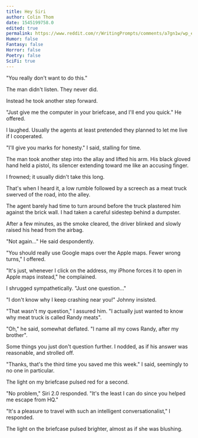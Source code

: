 ```yaml
---
title: Hey Siri
author: Colin Thom
date: 1545199758.0
edited: true
permalink: https://www.reddit.com/r/WritingPrompts/comments/a7gn1w/wp_every_time_you_are_in_danger_no_matter_where/
Humor: false
Fantasy: false
Horror: false
Poetry: false
SciFi: true
---
```

"You really don't want to do this."

The man didn't listen. They never did.

Instead he took another step forward.

"Just give me the computer in your briefcase, and I'll end you quick." He offered.

I laughed. Usually the agents at least pretended they planned to let me live if I cooperated.

"I'll give you marks for honesty." I said, stalling for time.

The man took another step into the allay and lifted his arm. His black gloved hand held a pistol, its silencer extending toward me like an accusing finger.

I frowned; it usually didn't take this long.

That's when I heard it, a low rumble followed by a screech as a meat truck swerved of the road, into the alley.

The agent barely had time to turn around before the truck plastered him against the brick wall. I had taken a careful sidestep behind a dumpster.

After a few minutes, as the smoke cleared, the driver blinked and slowly raised his head from the airbag.

"Not again..." He said despondently.

"You should really use Google maps over the Apple maps. Fewer wrong turns," I offered.

"It's just, whenever I click on the address, my iPhone forces it to open in Apple maps instead," he complained.

I shrugged sympathetically. "Just one question..."

"I don't know why I keep crashing near you!" Johnny insisted.

"That wasn't my question," I assured him. "I actually just wanted to know why meat truck is called Randy meats".

"Oh," he said, somewhat deflated. "I name all my cows Randy, after my brother".

Some things you just don't question further. I nodded, as if his answer was reasonable, and strolled off.

"Thanks, that's the third time you saved me this week." I said, seemingly to no one in particular.

The light on my briefcase pulsed red for a second.

"No problem," Siri 2.0 responded. "It's the least I can do since you helped me escape from HQ."

"It's a pleasure to travel with such an intelligent conversationalist," I responded.

The light on the briefcase pulsed brighter, almost as if she was blushing.
